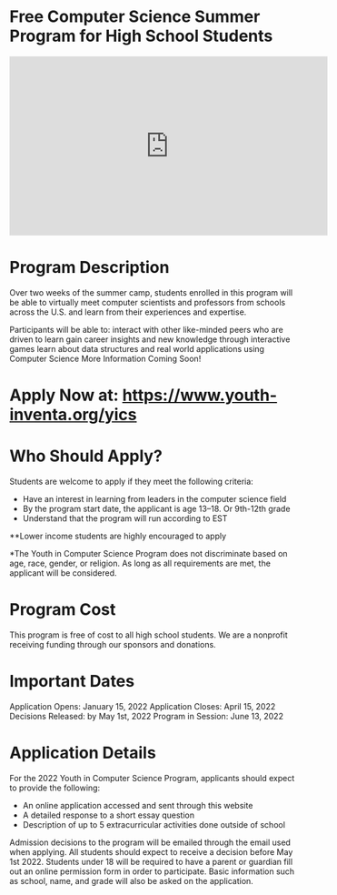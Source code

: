# Free Computer Science Summer Program for High School Students

<iframe width="560" height="315" src="https://www.youtube.com/embed/2nyylDfE6NI" title="YouTube video player" frameborder="0" allow="accelerometer; autoplay; clipboard-write; encrypted-media; gyroscope; picture-in-picture" allowfullscreen></iframe>

# Program Description

Over two weeks of the summer camp, students enrolled in this program will be able to virtually meet computer scientists and professors from schools across the U.S. and learn from their experiences and expertise.

Participants will be able to:
interact with other like-minded peers who are driven to learn
gain career insights and new knowledge through interactive games
learn about data structures and real world applications using Computer Science
More Information Coming Soon!

# Apply Now at: https://www.youth-inventa.org/yics

# Who Should Apply?
Students are welcome to apply if they meet the following criteria:

- Have an interest in learning from leaders in the computer science field
- By the program start date, the applicant is age 13–18. Or 9th-12th grade
- Understand that the program will run according to EST

**Lower income students are highly encouraged to apply

*The Youth in Computer Science Program does not discriminate based on age, race, gender, or religion. As long as all requirements are met, the applicant will be considered.

# Program Cost
This program is free of cost to all high school students. We are a nonprofit receiving funding through our sponsors and donations.

# Important Dates

   Application Opens: January 15, 2022
   Application Closes: April 15, 2022
   Decisions Released: by May 1st, 2022
   Program in Session: June 13, 2022
   
# Application Details

For the 2022 Youth in Computer Science Program, applicants should expect to provide the following:
   - An online application accessed and sent through this website
   - A detailed response to a short essay question
   - Description of up to 5 extracurricular activities done outside of school
   
Admission decisions to the program will be emailed through the email used when applying. All students should expect to receive a decision before May 1st 2022. Students under 18 will be required to have a parent or guardian fill out an online permission form in order to participate. Basic information such as school, name, and grade will also be asked on the application.
